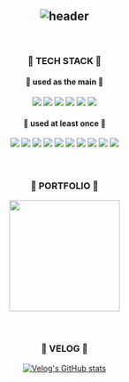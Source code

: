 <div align="center">
  
![header](https://capsule-render.vercel.app/api?type=transparent&text=JSERIN.dev&fontSize=60&desc=AspiringCoder&height=150&descSize=15&descAlign=65&descAlignY=70&fontColor=609966&animation=twinkling)
---
 <br/>
 
###  💎 TECH STACK 💎
#### 🔖 used as the main 🔖
<img src="https://img.shields.io/badge/JAVA-007396?style=for-the-badge&logo=Java&logoColor=white">
<img src="https://img.shields.io/badge/SpringBoot-6DB33F?style=for-the-badge&logo=Java&logoColor=white">
<img src="https://img.shields.io/badge/SpringSecurity-6DB33F?style=for-the-badge&logo=Java&logoColor=white">
<img src="https://img.shields.io/badge/MariaDB-003545?style=for-the-badge&logo=Java&logoColor=white">
<img src="https://img.shields.io/badge/intellij-000000?style=for-the-badge&logo=Java&logoColor=white">
<img src="https://img.shields.io/badge/Github-181717?style=for-the-badge&logo=Java&logoColor=white">

#### 📎 used at least once 📎
<img src="https://img.shields.io/badge/html5-E34F26?style=for-the-badge&logo=Java&logoColor=white">
<img src="https://img.shields.io/badge/css3-1572b6?style=for-the-badge&logo=Java&logoColor=white">
<img src="https://img.shields.io/badge/tailwind css-06b6d4?style=for-the-badge&logo=Java&logoColor=white">
<img src="https://img.shields.io/badge/bootstrap-7952b3?style=for-the-badge&logo=Java&logoColor=white">
<img src="https://img.shields.io/badge/jquery-0769AD?style=for-the-badge&logo=Java&logoColor=white">
<img src="https://img.shields.io/badge/docker-2496ED?style=for-the-badge&logo=Java&logoColor=white">
<img src="https://img.shields.io/badge/centos-262577?style=for-the-badge&logo=Java&logoColor=white">
<img src="https://img.shields.io/badge/npm-F15833?style=for-the-badge&logo=Java&logoColor=white">
<img src="https://img.shields.io/badge/github action-2088FF?style=for-the-badge&logo=Java&logoColor=white">
<img src="https://img.shields.io/badge/ncs-03C75A?style=for-the-badge&logo=Java&logoColor=white">

<br/>
<br/>
<br/>

###  💎 PORTFOLIO 💎
<a href="https://www.notion.so/abd3dff179424f38837370d1cb54156c?pvs=4">
    <img src="https://i.imgur.com/iCqIu8j.png"
        style="height : 200px; margin-left : 8px; margin-right : 8px;"/>
</a>



<br/>
<br/>
<br/>

###  💎 VELOG 💎
[![Velog's GitHub stats](https://velog-readme-stats.vercel.app/api/list?name=jsr3643)](https://velog.io/@jsr3643) 


 </div>
